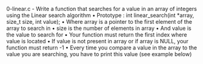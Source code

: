 0-linear.c - Write a function that searches for a value in an array of integers using the Linear search algorithm
      • Prototype : int linear_search(int *array, size_t size, int value);
      • Where array is a pointer to the first element of the array to search in
      • size is the number of elements in array
      • And value is the value to search for
      • Your function must return the first index where value is located
      • If value is not present in array or if array is NULL, your function must return -1
      • Every time you compare a value in the array to the value you are searching, you have to print this value (see example below)

